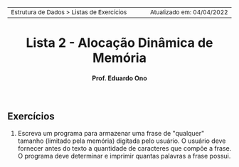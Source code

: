<table>
<tr>
<td align="left" width="8000">
<small>Estrutura de Dados > Listas de Exercícios</small>
</td>
<td align="right">
<small>Atualizado&nbsp;em:&nbsp;04/04/2022</small>
</td>
</tr>
</table>

<h1 align="center">
Lista 2 - Alocação Dinâmica de Memória
</h1>

<h4 align="center">
Prof. Eduardo Ono
</h4>

<br>

## Exercícios

1. Escreva um programa para armazenar uma frase de "qualquer" tamanho (limitado pela memória) digitada pelo usuário. O usuário deve fornecer antes do texto a quantidade de caracteres que compõe a frase. O programa deve determinar e imprimir quantas palavras a frase possui.

<br>
